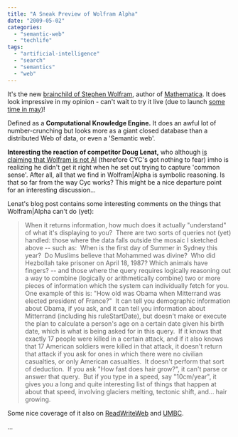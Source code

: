 ```yaml
---
title: "A Sneak Preview of Wolfram Alpha"
date: "2009-05-02"
categories: 
  - "semantic-web"
  - "techlife"
tags: 
  - "artificial-intelligence"
  - "search"
  - "semantics"
  - "web"
---
```


It's the new [brainchild of Stephen Wolfram](http://blog.wolfram.com/2009/03/05/wolframalpha-is-coming/), author of [Mathematica](http://www.wolfram.com/solutions/). It does look impressive in my opinion - can't wait to try it live (due to launch [some time in may](http://www.wolframalpha.com/))!

Defined as a **Computational Knowledge Engine.** It does an awful lot of number-crunching but looks more as a giant closed database than a distributed Web of data, or even a 'Semantic web'.

**Interesting the reaction of competitor Doug Lenat,** who although [is claiming that Wolfram is not AI](http://blog.cyc.com/2009/03/wolfram-alpha.html) (therefore CYC's got nothing to fear) imho is realizing he didn't get it right when he set out trying to capture 'common sense'. After all, all that we find in Wolfram|Alpha is symbolic reasoning. Is that so far from the way Cyc works? This might be a nice departure point for an interesting discussion...

Lenat's blog post contains some interesting comments on the things that Wolfram|Alpha can't do (yet):

> When it returns information, how much does it actually "understand" of what it's displaying to you?  There are two sorts of queries not (yet) handled: those where the data falls outside the mosaic I sketched above -- such as:  When is the first day of Summer in Sydney this year?  Do Muslims believe that Mohammed was divine?  Who did Hezbollah take prisoner on April 18, 1987? Which animals have fingers? -- and those where the query requires logically reasoning out a way to combine (logically or arithmetically combine) two or more pieces of information which the system can individually fetch for you.  One example of this is: "How old was Obama when Mitterrand was elected president of France?"  It can tell you demographic information about Obama, if you ask, and it can tell you information about Mitterrand (including his ruleStartDate), but doesn't make or execute the plan to calculate a person's age on a certain date given his birth date, which is what is being asked for in this query.  If it knows that exactly 17 people were killed in a certain attack, and if it also knows that 17 American soldiers were killed in that attack, it doesn't return that attack if you ask for ones in which there were no civilian casualties, or only American casualties.  It doesn't perform that sort of deduction.  If you ask "How fast does hair grow?", it can't parse or answer that query.  But if you type in a speed, say "10cm/year", it gives you a long and quite interesting list of things that happen at about that speed, involving glaciers melting, tectonic shift, and... hair growing.

Some nice coverage of it also on [ReadWriteWeb](http://www.readwriteweb.com/archives/see_wolfram_alpha_in_action_-_video_and_screenshots.php) and [UMBC](http://ebiquity.umbc.edu/blogger/2009/03/11/wolfram-alpha-google-cyc-semantic-web/).

...
